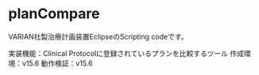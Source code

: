 # planCompare
VARIAN社製治療計画装置EclipseのScripting codeです。

実装機能：Clinical Protocolに登録されているプランを比較するツール
作成環境：v15.6
動作検証：v15.6
